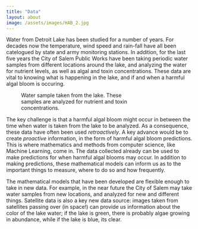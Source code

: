 ```yaml
---
title: "Data"
layout: about
image: /assets/images/HAB_2.jpg
---
```


Water from Detroit Lake has been studied for a number of years. For decades now the temperature, wind speed and rain-fall have all been catelogued by state and army monitoring stations. In addition, for the last five years the City of Salem Public Works have been taking periodic water samples from different locations around the lake, and analyzing the water for nutrient levels, as well as algal and toxin concentrations. These data are vital to knowing what is happening in the lake, and if and when a harmful algal bloom is occuring.

<figure style="width: 325px" class="align-right">
  <img src="{{ site.url }}/assets/images/HAB_3_small.jpg" alt="">
  <figcaption>Water sample taken from the lake. These samples are analyzed for nutrient and toxin concentrations.</figcaption>
</figure>

The key challenge is that a harmful algal bloom might occur in between the time when water is taken from the lake to be analyzed. As a consequence, these data have often been used *retroactively*. A key advance would be to create *proactive* information, in the form of harmful algal bloom predictions. This is where mathematics and methods from computer science, like Machine Learning, come in. The data collected already can be used to make predictions for when harmful algal blooms may occur. In addition to making predictions, these mathematical models can inform us as to the important things to measure, where to do so and how frequently. 

The mathematical models that have been developed are flexible enough to take in new data. For example, in the near future the City of Salem may take water samples from new locations, and analyzed for new and different things. Satellite data is also a key new data source: images taken from satellites passing over (in space!) can provide us information about the color of the lake water; if the lake is green, there is probably algae growing in abundance, while if the lake is blue, its clear.



